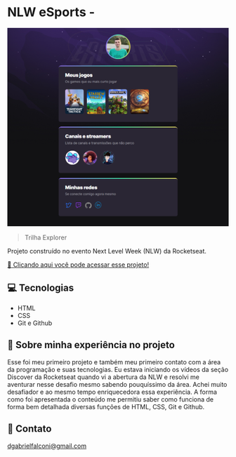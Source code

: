 # NLW eSports - 

![preview](./.github/preview.png)

> Trilha Explorer

Projeto construído no evento Next Level Week (NLW) da Rocketseat.

[📎 Clicando aqui você pode acessar esse projeto!](https://bfalconi.github.io/nlw-esports-explorer)

## 💻 Tecnologias

- HTML
- CSS
- Git e Github

## 📝 Sobre minha experiência no projeto

Esse foi meu primeiro projeto e também meu primeiro contato com a área da programação e suas tecnologias. Eu estava iniciando os vídeos da seção Discover da Rocketseat quando vi a abertura da NLW e resolvi me aventurar nesse desafio mesmo sabendo pouquíssimo da área. Achei muito desafiador e ao mesmo tempo enriquecedora essa experiência. A forma como foi apresentada o conteúdo me permitiu saber como funciona de forma bem detalhada diversas funções de HTML, CSS, Git e Github.

## 📩 Contato

dgabrielfalconi@gmail.com